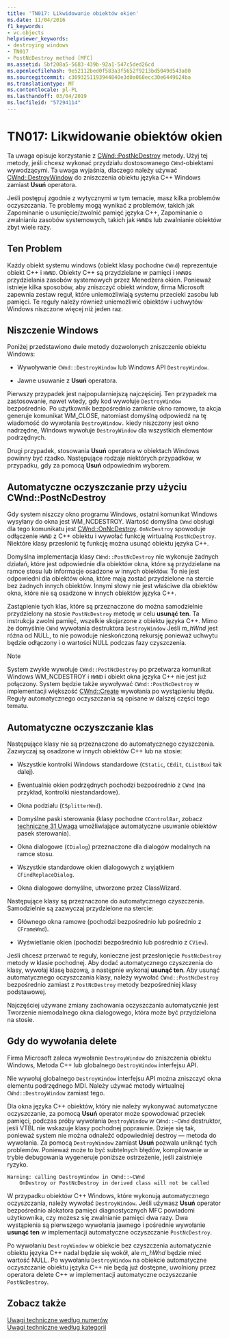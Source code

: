```yaml
---
title: 'TN017: Likwidowanie obiektów okien'
ms.date: 11/04/2016
f1_keywords:
- vc.objects
helpviewer_keywords:
- destroying windows
- TN017
- PostNcDestroy method [MFC]
ms.assetid: 5bf208a5-5683-439b-92a1-547c5ded26cd
ms.openlocfilehash: 9e52112bed0f583a3f5652f9213bd5049d543a80
ms.sourcegitcommit: c3093251193944840e3d0a068ecc30e6449624ba
ms.translationtype: MT
ms.contentlocale: pl-PL
ms.lasthandoff: 03/04/2019
ms.locfileid: "57294114"
---
```

# <a name="tn017-destroying-window-objects"></a>TN017: Likwidowanie obiektów okien

Ta uwaga opisuje korzystanie z [CWnd::PostNcDestroy](../mfc/reference/cwnd-class.md#postncdestroy) metody. Użyj tej metody, jeśli chcesz wykonać przydziału dostosowanego `CWnd`-obiektami wywodzącymi. Ta uwaga wyjaśnia, dlaczego należy używać [CWnd::DestroyWindow](../mfc/reference/cwnd-class.md#destroywindow) do zniszczenia obiektu języka C++ Windows zamiast **Usuń** operatora.

Jeśli postępuj zgodnie z wytycznymi w tym temacie, masz kilka problemów oczyszczania. Te problemy mogą wynikać z problemów, takich jak Zapominanie o usunięcie/zwolnić pamięć języka C++, Zapominanie o zwalnianiu zasobów systemowych, takich jak `HWND`s lub zwalnianie obiektów zbyt wiele razy.

## <a name="the-problem"></a>Ten Problem

Każdy obiekt systemu windows (obiekt klasy pochodne `CWnd`) reprezentuje obiekt C++ i `HWND`. Obiekty C++ są przydzielane w pamięci i `HWND`s przydzielania zasobów systemowych przez Menedżera okien. Ponieważ istnieje kilka sposobów, aby zniszczyć obiekt window, firma Microsoft zapewnia zestaw reguł, które uniemożliwiają systemu przecieki zasobu lub pamięci. Te reguły należy również uniemożliwić obiektów i uchwytów Windows niszczone więcej niż jeden raz.

## <a name="destroying-windows"></a>Niszczenie Windows

Poniżej przedstawiono dwie metody dozwolonych zniszczenie obiektu Windows:

- Wywoływanie `CWnd::DestroyWindow` lub Windows API `DestroyWindow`.

- Jawne usuwanie z **Usuń** operatora.

Pierwszy przypadek jest najpopularniejszą najczęściej. Ten przypadek ma zastosowanie, nawet wtedy, gdy kod wywołuje `DestroyWindow` bezpośrednio. Po użytkownik bezpośrednio zamknie okno ramowe, ta akcja generuje komunikat WM_CLOSE, natomiast domyślną odpowiedź na tę wiadomość do wywołania `DestroyWindow.` kiedy niszczony jest okno nadrzędne, Windows wywołuje `DestroyWindow` dla wszystkich elementów podrzędnych.

Drugi przypadek, stosowania **Usuń** operatora w obiektach Windows powinny być rzadko. Następujące rodzaje niektórych przypadków, w przypadku, gdy za pomocą **Usuń** odpowiednim wyborem.

## <a name="auto-cleanup-with-cwndpostncdestroy"></a>Automatyczne oczyszczanie przy użyciu CWnd::PostNcDestroy

Gdy system niszczy okno programu Windows, ostatni komunikat Windows wysyłany do okna jest WM_NCDESTROY. Wartość domyślna `CWnd` obsługi dla tego komunikatu jest [CWnd::OnNcDestroy](../mfc/reference/cwnd-class.md#onncdestroy). `OnNcDestroy` spowoduje odłączenie `HWND` z C++ obiektu i wywołać funkcję wirtualną `PostNcDestroy`. Niektóre klasy przesłonić tę funkcję można usunąć obiektu języka C++.

Domyślna implementacja klasy `CWnd::PostNcDestroy` nie wykonuje żadnych działań, które jest odpowiednie dla obiektów okna, które są przydzielane na ramce stosu lub informacje osadzone w innych obiektów. To nie jest odpowiedni dla obiektów okna, które mają zostać przydzielone na stercie bez żadnych innych obiektów. Innymi słowy nie jest właściwe dla obiektów okna, które nie są osadzone w innych obiektów języka C++.

Zastąpienie tych klas, które są przeznaczone do można samodzielnie przydzielony na stosie `PostNcDestroy` metodę w celu **usunąć ten**. Ta instrukcja zwolni pamięć, wszelkie skojarzone z obiektu języka C++. Mimo że domyślnie `CWnd` wywołania destruktora `DestroyWindow` Jeśli *m_hWnd* jest różna od NULL, to nie powoduje nieskończoną rekursję ponieważ uchwytu będzie odłączony i o wartości NULL podczas fazy czyszczenia.

> [!NOTE]
>  System zwykle wywołuje `CWnd::PostNcDestroy` po przetwarza komunikat Windows WM_NCDESTROY i `HWND` i obiekt okna języka C++ nie jest już połączony. System będzie także wywoływać `CWnd::PostNcDestroy` w implementacji większość [CWnd::Create](../mfc/reference/cwnd-class.md#create) wywołania po wystąpieniu błędu. Reguły automatycznego oczyszczania są opisane w dalszej części tego tematu.

## <a name="auto-cleanup-classes"></a>Automatyczne oczyszczanie klas

Następujące klasy nie są przeznaczone do automatycznego czyszczenia. Zazwyczaj są osadzone w innych obiektów C++ lub na stosie:

- Wszystkie kontrolki Windows standardowe (`CStatic`, `CEdit`, `CListBox`i tak dalej).

- Ewentualnie okien podrzędnych pochodzi bezpośrednio z `CWnd` (na przykład, kontrolki niestandardowe).

- Okna podziału (`CSplitterWnd`).

- Domyślne paski sterowania (klasy pochodne `CControlBar`, zobacz [techniczne 31 Uwaga](../mfc/tn031-control-bars.md) umożliwiające automatyczne usuwanie obiektów pasek sterowania).

- Okna dialogowe (`CDialog`) przeznaczone dla dialogów modalnych na ramce stosu.

- Wszystkie standardowe okien dialogowych z wyjątkiem `CFindReplaceDialog`.

- Okna dialogowe domyślne, utworzone przez ClassWizard.

Następujące klasy są przeznaczone do automatycznego czyszczenia. Samodzielnie są zazwyczaj przydzielone na stercie:

- Głównego okna ramowe (pochodzi bezpośrednio lub pośrednio z `CFrameWnd`).

- Wyświetlanie okien (pochodzi bezpośrednio lub pośrednio z `CView`).

Jeśli chcesz przerwać te reguły, konieczne jest przesłonięcie `PostNcDestroy` metody w klasie pochodnej. Aby dodać automatycznego czyszczenia do klasy, wywołaj klasę bazową, a następnie wykonaj **usunąć ten**. Aby usunąć automatycznego oczyszczania klasy, należy wywołać `CWnd::PostNcDestroy` bezpośrednio zamiast z `PostNcDestroy` metody bezpośredniej klasy podstawowej.

Najczęściej używane zmiany zachowania oczyszczania automatycznie jest Tworzenie niemodalnego okna dialogowego, która może być przydzielona na stosie.

## <a name="when-to-call-delete"></a>Gdy do wywołania delete

Firma Microsoft zaleca wywołanie `DestroyWindow` do zniszczenia obiektu Windows, Metoda C++ lub globalnego `DestroyWindow` interfejsu API.

Nie wywołuj globalnego `DestroyWindow` interfejsu API można zniszczyć okna elementu podrzędnego MDI. Należy używać metody wirtualnej `CWnd::DestroyWindow` zamiast tego.

Dla okna języka C++ obiektów, który nie należy wykonywać automatyczne oczyszczanie, za pomocą **Usuń** operator może spowodować przeciek pamięci, podczas próby wywołania `DestroyWindow` w `CWnd::~CWnd` destruktor, jeśli VTBL nie wskazuje klasy pochodnej poprawnie. Dzieje się tak, ponieważ system nie można odnaleźć odpowiedniej destroy — metoda do wywołania. Za pomocą `DestroyWindow` zamiast **Usuń** pozwala uniknąć tych problemów. Ponieważ może to być subtelnych błędów, kompilowanie w trybie debugowania wygeneruje poniższe ostrzeżenie, jeśli zaistnieje ryzyko.

```
Warning: calling DestroyWindow in CWnd::~CWnd
    OnDestroy or PostNcDestroy in derived class will not be called
```

W przypadku obiektów C++ Windows, które wykonują automatycznego oczyszczania, należy wywołać `DestroyWindow`. Jeśli używasz **Usuń** operator bezpośrednio alokatora pamięci diagnostycznych MFC powiadomi użytkownika, czy możesz się zwalnianie pamięci dwa razy. Dwa wystąpienia są pierwszego wywołania jawnego i pośrednie wywołanie **usunąć ten** w implementacji automatyczne oczyszczanie `PostNcDestroy`.

Po wywołaniu `DestroyWindow` w obiekcie bez czyszczenia automatycznie obiektu języka C++ nadal będzie się wokół, ale *m_hWnd* będzie mieć wartość NULL. Po wywołaniu `DestroyWindow` na obiekcie automatyczne oczyszczanie obiektu języka C++ nie będą już dostępne, uwolniony przez operatora delete C++ w implementacji automatyczne oczyszczanie `PostNcDestroy`.

## <a name="see-also"></a>Zobacz także

[Uwagi techniczne według numerów](../mfc/technical-notes-by-number.md)<br/>
[Uwagi techniczne według kategorii](../mfc/technical-notes-by-category.md)
